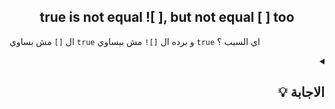 <h2 align=center>true is not equal ![ ], but not equal [ ] too</h2>

ال `[]` مش بساوي `true` و برده ال `[]!` مش بيساوي `true` اي السبب ؟


<details dir=rtl>
  <summary>
    <h2>الاجابة 💡</h2>
  </summary>
  
  
  
</details>


